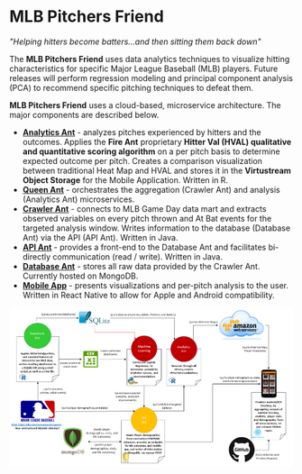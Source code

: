 # MLB Pitchers Friend

*"Helping hitters become batters...and then sitting them back down"*

The **MLB Pitchers Friend** uses data analytics techniques to visualize hitting characteristics for specific Major League Baseball (MLB) players.  Future releases will perform regression modeling and principal component analysis (PCA) to recommend specific pitching techniques to defeat them.

**MLB Pitchers Friend** uses a cloud-based, microservice architecture.  The major components are described below.

* [**Analytics Ant**](https://github.com/fire-ants/mlb-analytics-ant) - analyzes pitches experienced by hitters and the outcomes.  Applies the **Fire Ant** proprietary **Hitter Val (HVAL) qualitative and quantitative scoring algorithm** on a per pitch basis to determine expected outcome per pitch.  Creates a comparison visualization between traditional Heat Map and HVAL and stores it in the **Virtustream Object Storage** for the Mobile Application.  Written in R.
* [**Queen Ant**](https://github.com/fire-ants/mlb-queen-ant) - orchestrates the aggregation (Crawler Ant) and analysis (Analytics Ant) microservices.  
* [**Crawler Ant**](https://github.com/fire-ants/mlb-crawler-ant) - connects to MLB Game Day data mart and extracts observed variables on every pitch thrown and At Bat events for the targeted analysis window.  Writes information to the database (Database Ant) via the API (API Ant).  Written in Java.
* [**API Ant**](https://github.com/fire-ants/mlb-api) - provides a front-end to the Database Ant and facilitates bi-directly communication (read / write). Written in Java.
* [**Database Ant**](https://github.com/fire-ants/mlb-database-ant) - stores all raw data provided by the Crawler Ant.  Currently hosted on MongoDB.
* [**Mobile App**](https://github.com/fire-ants/mlb-mobile-app) - presents visualizations and per-pitch analysis to the user.  Written in React Native to allow for Apple and Android compatibility.

![](https://github.com/fire-ants/mlb-admin/blob/master/images/pf-appflow4.png)
